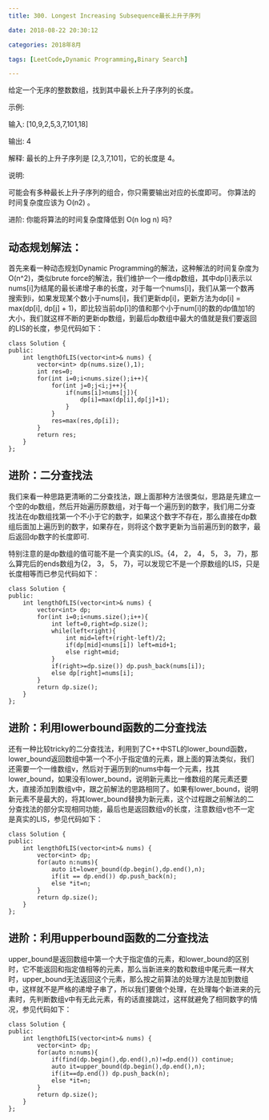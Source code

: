 ```yaml
---
title: 300. Longest Increasing Subsequence最长上升子序列

date: 2018-08-22 20:30:12

categories: 2018年8月

tags: [LeetCode,Dynamic Programming,Binary Search]

---
```

 

给定一个无序的整数数组，找到其中最长上升子序列的长度。

<!-- more -->

示例:

输入:
	[10,9,2,5,3,7,101,18]

输出: 4

解释: 最长的上升子序列是 [2,3,7,101]，它的长度是 4。

说明:

可能会有多种最长上升子序列的组合，你只需要输出对应的长度即可。
你算法的时间复杂度应该为 O(n2) 。

进阶: 你能将算法的时间复杂度降低到 O(n log n) 吗?
## 动态规划解法：

首先来看一种动态规划Dynamic Programming的解法，这种解法的时间复杂度为O(n^2)，类似brute force的解法，我们维护一个一维dp数组，其中dp[i]表示以nums[i]为结尾的最长递增子串的长度，对于每一个nums[i]，我们从第一个数再搜索到i，如果发现某个数小于nums[i]，我们更新dp[i]，更新方法为dp[i] = max(dp[i], dp[j] + 1)，即比较当前dp[i]的值和那个小于num[i]的数的dp值加1的大小，我们就这样不断的更新dp数组，到最后dp数组中最大的值就是我们要返回的LIS的长度，参见代码如下：

	class Solution {
	public:
	    int lengthOfLIS(vector<int>& nums) {
	        vector<int> dp(nums.size(),1);
	        int res=0;
	        for(int i=0;i<nums.size();i++){
	            for(int j=0;j<i;j++){
	                if(nums[i]>nums[j]){
	                    dp[i]=max(dp[i],dp[j]+1);
	                }
	            }
	            res=max(res,dp[i]);
	        }
	        return res;
	    }
	};

## 进阶：二分查找法
我们来看一种思路更清晰的二分查找法，跟上面那种方法很类似，思路是先建立一个空的dp数组，然后开始遍历原数组，对于每一个遍历到的数字，我们用二分查找法在dp数组找第一个不小于它的数字，如果这个数字不存在，那么直接在dp数组后面加上遍历到的数字，如果存在，则将这个数字更新为当前遍历到的数字，最后返回dp数字的长度即可.


特别注意的是dp数组的值可能不是一个真实的LIS。{4， 2， 4， 5， 3， 7}，那么算完后的ends数组为{2， 3， 5， 7}，可以发现它不是一个原数组的LIS，只是长度相等而已参见代码如下：

	class Solution {
	public:
	    int lengthOfLIS(vector<int>& nums) {
	        vector<int> dp;
	        for(int i=0;i<nums.size();i++){
	            int left=0,right=dp.size();
	            while(left<right){
	                int mid=left+(right-left)/2;
	                if(dp[mid]<nums[i]) left=mid+1;
	                else right=mid;
	            }
	            if(right>=dp.size()) dp.push_back(nums[i]);
	            else dp[right]=nums[i];
	        }
	        return dp.size();
	    }
	};

## 进阶：利用lowerbound函数的二分查找法
还有一种比较tricky的二分查找法，利用到了C++中STL的lower_bound函数，lower_bound返回数组中第一个不小于指定值的元素，跟上面的算法类似，我们还需要一个一维数组v，然后对于遍历到的nums中每一个元素，找其lower_bound，如果没有lower_bound，说明新元素比一维数组的尾元素还要大，直接添加到数组v中，跟之前解法的思路相同了。如果有lower_bound，说明新元素不是最大的，将其lower_bound替换为新元素，这个过程跟之前解法的二分查找法的部分实现相同功能，最后也是返回数组v的长度，注意数组v也不一定是真实的LIS，参见代码如下：

	class Solution {
	public:
	    int lengthOfLIS(vector<int>& nums) {
	        vector<int> dp;
	        for(auto n:nums){
	            auto it=lower_bound(dp.begin(),dp.end(),n);
	            if(it == dp.end()) dp.push_back(n);
	            else *it=n;
	        }
	        return dp.size();
	    }
	};

## 进阶：利用upperbound函数的二分查找法

upper_bound是返回数组中第一个大于指定值的元素，和lower_bound的区别时，它不能返回和指定值相等的元素，那么当新进来的数和数组中尾元素一样大时，upper_bound无法返回这个元素，那么按之前算法的处理方法是加到数组中，这样就不是严格的递增子串了，所以我们要做个处理，在处理每个新进来的元素时，先判断数组v中有无此元素，有的话直接跳过，这样就避免了相同数字的情况，参见代码如下：

	class Solution {
	public:
	    int lengthOfLIS(vector<int>& nums) {
	        vector<int> dp;
	        for(auto n:nums){
	            if(find(dp.begin(),dp.end(),n)!=dp.end()) continue;
	            auto it=upper_bound(dp.begin(),dp.end(),n);
	            if(it==dp.end()) dp.push_back(n);
	            else *it=n;
	        }
	        return dp.size();
	    }
	};
